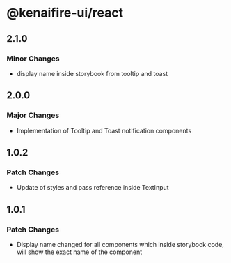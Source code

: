 # @kenaifire-ui/react

## 2.1.0

### Minor Changes

- display name inside storybook from tooltip and toast

## 2.0.0

### Major Changes

- Implementation of Tooltip and Toast notification components

## 1.0.2

### Patch Changes

- Update of styles and pass reference inside TextInput

## 1.0.1

### Patch Changes

- Display name changed for all components which inside storybook code, will show the exact name of the component
